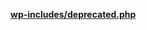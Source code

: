 <p><b><a href="https://developer.wordpress.org/reference/files/wp-includes/deprecated.php/">wp-includes/deprecated.php</a></b></p>

